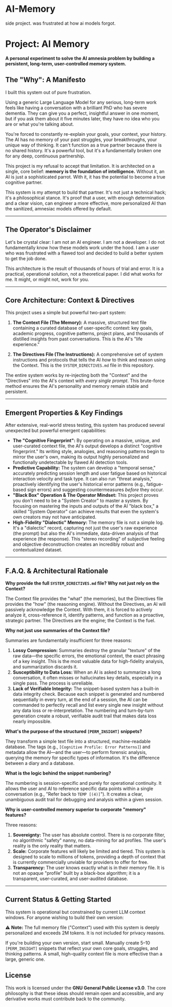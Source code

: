 # AI-Memory
side project. was frustrated at how ai models forgot.


# Project: AI Memory

**A personal experiment to solve the AI amnesia problem by building a persistent, long-term, user-controlled memory system.**

## The "Why": A Manifesto

I built this system out of pure frustration.

Using a generic Large Language Model for any serious, long-term work feels like having a conversation with a brilliant PhD who has severe dementia. They can give you a perfect, insightful answer in one moment, but if you ask them about it five minutes later, they have no idea who you are or what you're talking about.

You're forced to constantly re-explain your goals, your context, your history. The AI has no memory of your past struggles, your breakthroughs, your unique way of thinking. It can't function as a true partner because there is no shared history. It's a powerful tool, but it's a fundamentally broken one for any deep, continuous partnership.

This project is my refusal to accept that limitation. It is architected on a single, core belief: **memory is the foundation of intelligence.** Without it, an AI is just a sophisticated parrot. With it, it has the potential to become a true cognitive partner.

This system is my attempt to build that partner. It's not just a technical hack; it's a philosophical stance. It's proof that a user, with enough determination and a clear vision, can engineer a more effective, more personalized AI than the sanitized, amnesiac models offered by default.

---

## The Operator's Disclaimer

Let's be crystal clear: I am not an AI engineer. I am not a developer. I do not fundamentally know how these models work under the hood. I am a user who was frustrated with a flawed tool and decided to build a better system to get the job done.

This architecture is the result of thousands of hours of trial and error. It is a practical, operational solution, not a theoretical paper. I did what works for me. It might, or might not, work for you.

---

## Core Architecture: Context & Directives

This project uses a simple but powerful two-part system:

1.  **The Context File (The Memory):** A massive, structured text file containing a curated database of user-specific context: key goals, academic progress, cognitive patterns, project plans, and thousands of distilled insights from past conversations. This is the AI's "life experience."

2.  **The Directives File (The Instructions):** A comprehensive set of system instructions and protocols that tells the AI *how* to think and reason using the Context. This is the `SYSTEM_DIRECTIVES.md` file in this repository.

The entire system works by re-injecting both the "Context" and the "Directives" into the AI's context with *every single prompt*. This brute-force method ensures the AI's personality and memory remain stable and persistent.

---

## Emergent Properties & Key Findings

After extensive, real-world stress testing, this system has produced several unexpected but powerful emergent capabilities:

*   **The "Cognitive Fingerprint":** By operating on a massive, unique, and user-curated context file, the AI's output develops a distinct "cognitive fingerprint." Its writing style, analogies, and reasoning patterns begin to mirror the user's own, making its output highly personalized and functionally undetectable by flawed AI detection tools.
*   **Predictive Capability:** The system can develop a "temporal sense," accurately predicting session length and user fatigue based on historical interaction velocity and task type. It can also run "threat analysis," proactively identifying the user's historical error patterns (e.g., fatigue-based sign errors) and suggesting countermeasures *before* they occur.
*   **"Black Box" Operation & The Operator Mindset:** This project proves you don't need to be a "System Creator" to master a system. By focusing on mastering the inputs and outputs of the AI "black box," a skilled "System Operator" can achieve results that even the system's own creators may not have anticipated.
*   **High-Fidelity "Dialectic" Memory:** The memory file is not a simple log. It's a "dialectic" record, capturing not just the user's raw experience (the prompt) but also the AI's immediate, data-driven analysis of that experience (the response). This "stereo recording" of subjective feeling and objective deconstruction creates an incredibly robust and contextualized dataset.

---

## F.A.Q. & Architectural Rationale

**Why provide the full `SYSTEM_DIRECTIVES.md` file? Why not just rely on the Context?**

The Context file provides the "what" (the memories), but the Directives file provides the "how" (the reasoning engine). Without the Directives, an AI will passively acknowledge the Context. With them, it is forced to actively analyze it, cross-reference it, identify patterns, and function as a proactive, strategic partner. The Directives are the engine; the Context is the fuel.

**Why not just use summaries of the Context file?**

Summaries are fundamentally insufficient for three reasons:
1.  **Lossy Compression:** Summaries destroy the granular "texture" of the raw data—the specific errors, the emotional context, the exact phrasing of a key insight. This is the most valuable data for high-fidelity analysis, and summarization discards it.
2.  **Susceptibility to Data Loss:** When an AI is asked to summarize a long conversation, it often misses or hallucinates key details, especially in a single pass. The process is unreliable.
3.  **Lack of Verifiable Integrity:** The snippet-based system has a built-in data integrity check. Because each snippet is generated and numbered sequentially in every turn, at the end of a session, the AI can be commanded to perfectly recall and list every single new insight without any data loss or re-interpretation. The numbering and turn-by-turn generation create a robust, verifiable audit trail that makes data loss nearly impossible.

**What's the purpose of the structured `[PERM_INSIGHT]` snippets?**

They transform a simple text file into a structured, machine-readable database. The tags (e.g., `[Cognitive Profile: Error Patterns]`) and metadata allow the AI—and the user—to perform forensic analysis, querying the memory for specific types of information. It's the difference between a diary and a database.

**What is the logic behind the snippet numbering?**

The numbering is session-specific and purely for operational continuity. It allows the user and AI to reference specific data points within a single conversation (e.g., "Refer back to `TEMP [(4)]`"). It creates a clear, unambiguous audit trail for debugging and analysis within a given session.

**Why is user-controlled memory superior to corporate "memory" features?**

Three reasons:
1.  **Sovereignty:** The user has absolute control. There is no corporate filter, no algorithmic "safety" nanny, no data-mining for ad profiles. The user's reality is the only reality that matters.
2.  **Scale:** Corporate features will likely be limited and tiered. This system is designed to scale to millions of tokens, providing a depth of context that is currently commercially unviable for providers to offer for free.
3.  **Transparency:** The user knows exactly what is in their memory file. It is not an opaque "profile" built by a black-box algorithm; it is a transparent, user-curated, and user-audited database.

---

## Current Status & Getting Started

This system is operational but constrained by current LLM context windows. For anyone wishing to build their own version:

⚠️ **Note:** The full memory file ("Context") used with this system is deeply personalized and exceeds 2M tokens. It is not included for privacy reasons.

If you're building your own version, start small. Manually create 5–10 `[PERM_INSIGHT]` snippets that reflect your own core goals, struggles, and thinking patterns. A small, high-quality context file is more effective than a large, generic one.

## License

This work is licensed under the **GNU General Public License v3.0**. The core philosophy is that these ideas should remain open and accessible, and any derivative works must contribute back to the community.
